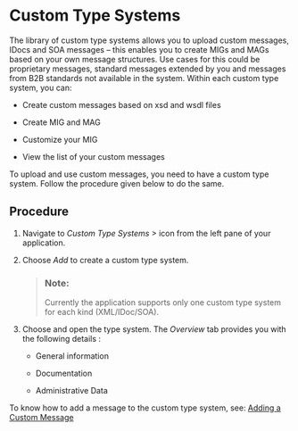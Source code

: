 <!-- loio884bb25dddf14f80b1517f36f3c47f12 -->

<link rel="stylesheet" type="text/css" href="../css/sap-icons.css"/>

# Custom Type Systems

The library of custom type systems allows you to upload custom messages, IDocs and SOA messages – this enables you to create MIGs and MAGs based on your own message structures. Use cases for this could be proprietary messages, standard messages extended by you and messages from B2B standards not available in the system. Within each custom type system, you can:

-   Create custom messages based on xsd and wsdl files

-   Create MIG and MAG
-   Customize your MIG
-   View the list of your custom messages

To upload and use custom messages, you need to have a custom type system. Follow the procedure given below to do the same.



<a name="loio884bb25dddf14f80b1517f36f3c47f12__section_ag3_jkt_glb"/>

## Procedure

1.  Navigate to *Custom Type Systems* <span class="SAP-icons-V5"></span> icon from the left pane of your application.

2.  Choose *Add* to create a custom type system.

    > ### Note:  
    > Currently the application supports only one custom type system for each kind \(XML/IDoc/SOA\).

3.  Choose and open the type system. The *Overview* tab provides you with the following details :
    -   General information

    -   Documentation
    -   Administrative Data


To know how to add a message to the custom type system, see: [Adding a Custom Message](adding-a-custom-message-8b7eb45.md)


